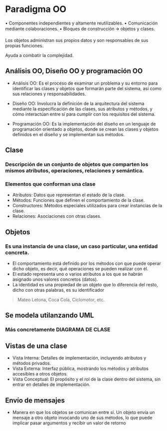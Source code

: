 # Paradigma OO

• Componentes independientes y altamente reutilizables.
• Comunicación mediante colaboraciones.
• Bloques de construcción 🡪 objetos y clases.

Los objetos administran sus propios datos y son responsables de sus propias funciones.

Ayuda a combatir la complejidad.

## Análisis OO, Diseño OO y programación OO

- Análisis OO: Es el proceso de examinar un problema y su entorno para identificar las clases y objetos que formarán parte del sistema, así como sus relaciones y responsabilidades.

- Diseño OO: Involucra la definición de la arquitectura del sistema mediante la especificación de las clases, sus atributos y métodos, y cómo interactúan entre sí para cumplir con los requisitos del sistema.

- Programación OO: Es la implementación del diseño en un lenguaje de programación orientado a objetos, donde se crean las clases y objetos definidos en el diseño y se implementan sus métodos.

## Clase

### Descripción de un conjunto de objetos que comparten los mismos atributos, operaciones, relaciones y semántica.

### Elementos que conforman una clase

- Atributos: Datos que representan el estado de la clase.
- Métodos: Funciones que definen el comportamiento de la clase.
- Constructores: Métodos especiales utilizados para crear instancias de la clase.
- Relaciones: Asociaciones con otras clases.

## Objetos

### Es una instancia de una clase, un caso particular, una entidad concreta.

- El comportamiento está definido por los métodos con que puede operar dicho objeto, es decir, qué operaciones se pueden realizar con él.
- El estado representa uno o varios atributos a los que se habrán asignado unos valores concretos (datos).
- La identidad es una propiedad de un objeto que lo diferencia del resto, dicho con otras palabras, es su identificador

> Mateo Letona, Coca Cola, Ciclomotor, etc.

## Se modela utilanzando UML

### Más concretamente DIAGRAMA DE CLASE

## Vistas de una clase

- Vista Interna: Detalles de implementación, incluyendo atributos y métodos privados.
- Vista Externa: Interfaz pública, mostrando los métodos y atributos accesibles a otros objetos.
- Vista Conceptual: El propósito y el rol de la clase dentro del sistema, sin entrar en detalles de implementación.

## Envío de mensajes

- Manera en que los objetos se comunican entre sí. Un objeto envía un mensaje a otro objeto invocando uno de sus métodos, lo que puede implicar pasar argumentos y recibir un valor de retorno
